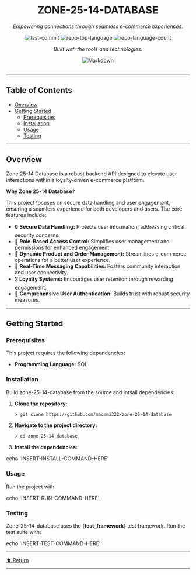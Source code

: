 <div id="top">

<!-- HEADER STYLE: CLASSIC -->
<div align="center">


# ZONE-25-14-DATABASE

<em>Empowering connections through seamless e-commerce experiences.</em>

<!-- BADGES -->
<img src="https://img.shields.io/github/last-commit/macmma322/zone-25-14-database?style=flat&logo=git&logoColor=white&color=0080ff" alt="last-commit">
<img src="https://img.shields.io/github/languages/top/macmma322/zone-25-14-database?style=flat&color=0080ff" alt="repo-top-language">
<img src="https://img.shields.io/github/languages/count/macmma322/zone-25-14-database?style=flat&color=0080ff" alt="repo-language-count">

<em>Built with the tools and technologies:</em>

<img src="https://img.shields.io/badge/Markdown-000000.svg?style=flat&logo=Markdown&logoColor=white" alt="Markdown">

</div>
<br>

---

## Table of Contents

- [Overview](#overview)
- [Getting Started](#getting-started)
    - [Prerequisites](#prerequisites)
    - [Installation](#installation)
    - [Usage](#usage)
    - [Testing](#testing)

---

## Overview

Zone 25-14 Database is a robust backend API designed to elevate user interactions within a loyalty-driven e-commerce platform. 

**Why Zone 25-14 Database?**

This project focuses on secure data handling and user engagement, ensuring a seamless experience for both developers and users. The core features include:

- 🔒 **Secure Data Handling:** Protects user information, addressing critical security concerns.
- 🔑 **Role-Based Access Control:** Simplifies user management and permissions for enhanced engagement.
- 🛒 **Dynamic Product and Order Management:** Streamlines e-commerce operations for a better user experience.
- 💬 **Real-Time Messaging Capabilities:** Fosters community interaction and user connectivity.
- 🎖️ **Loyalty Systems:** Encourages user retention through rewarding engagement.
- 🔐 **Comprehensive User Authentication:** Builds trust with robust security measures.

---

## Getting Started

### Prerequisites

This project requires the following dependencies:

- **Programming Language:** SQL

### Installation

Build zone-25-14-database from the source and intsall dependencies:

1. **Clone the repository:**

    ```sh
    ❯ git clone https://github.com/macmma322/zone-25-14-database
    ```

2. **Navigate to the project directory:**

    ```sh
    ❯ cd zone-25-14-database
    ```

3. **Install the dependencies:**

echo 'INSERT-INSTALL-COMMAND-HERE'

### Usage

Run the project with:

echo 'INSERT-RUN-COMMAND-HERE'

### Testing

Zone-25-14-database uses the {__test_framework__} test framework. Run the test suite with:

echo 'INSERT-TEST-COMMAND-HERE'

---

<div align="left"><a href="#top">⬆ Return</a></div>

---
